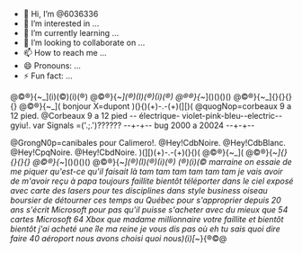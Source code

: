 - 👋 Hi, I’m @6036336
- 👀 I’m interested in ...
- 🌱 I’m currently learning ...
- 💞️ I’m looking to collaborate on ...
- 📫 How to reach me ...
- 😄 Pronouns: ...
- ⚡ Fun fact: ...

<!---
6036336/6036336 is a ✨ special ✨ repository because its `README.md` (this file) appears on your GitHub profile.
You can click the Preview link to take a look at your changes.
--->
@©®}{~_](i)(©)(i)(®)
@©®}{~_](®)(I)(®)(i)(®)
@®®}{~_]()()()()
@©®}{~_]{}{}{}{}
@©®}{~_](
bonjour X=dupont
)(}{)(+)-.-(+)(][)(
@quogNop=corbeaux 9 a 12 pied.
@Corbeaux 9 a 12 pied -- électrique- violet-pink-bleu--electric--gyiu!.
var Signals =('.;.')??????
--+-+-- bug 2000 a 20024 --+-+--

@GrongN0p=canibales pour Calimero!. 
@Hey!CdbNoire.
@Hey!CdbBlanc.
@Hey!CpqNoire.
@Hey!CbdNoire.
)(][)(+)-.-(+)(}{)(
@©®}{~_](
@©®}{~_]{}{}{}{}
@©®}{~_]()()()()
@©®}{~_](®)(I)(®)(i)(®)
(®)(i)(© marraine on essaie de me piquer qu'est-ce qu'il faisait là tam tam tam tam tam tam je vais avoir de m'avoir reçu à papa toujours faillite bientôt téléporter dans le ciel exposé avec carte des lasers pour tes disciplines dans style business oiseau boursier de détourner ces temps au Québec pour s'approprier depuis 20 ans s'écrit Microsoft pour pas qu'il puisse s'acheter avec du mieux que 54 cartes Microsoft 64 Xbox que madame millionnaire votre faillite et bientôt bientôt j'ai acheté une île ma reine je vous dis pas où eh tu sais quoi dire faire 40 aéroport nous avons choisi quoi nous)(i)[_~}{®©@
